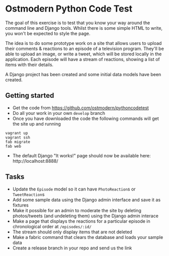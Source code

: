 # Ostmodern Python Code Test

The goal of this exercise is to test that you know your way around the command line and Django tools. Whilst there is some simple HTML to write, you won't be expected to style the page.

The idea is to do some prototype work on a site that allows users to upload their comments & reactions to an episode of a television program. They'll be able to upload an image, or write a tweet, which will be stored locally in the application.  Each episode will have a stream of reactions, showing a list of items with their details.

A Django project has been created and some initial data models have been created.


## Getting started
* Get the code from https://github.com/ostmodern/python­code­test
* Do all your work in your own `develop` branch
* Once you have downloaded the code the following commands will get the site up and
running

```shell
vagrant up
vagrant ssh
fab migrate
fab web
```
* The default Django "It works!" page should now be available here: http://localhost:8888/

## Tasks

* Update the `Episode` model so it can have `PhotoReaction`s or `TweetReaction`s
* Add some sample data using the Django admin interface and save it as fixtures
* Make it possible for an admin to moderate the site by deleting photos/tweets (and un­deleting them) using the Django admin interace
* Make a page that displays the reactions for a particular episode in chronological order at `/episodes/:id/`
* The stream should only display items that are not deleted
* Make a fabric command that clears the database and loads your sample data
* Create a release branch in your repo and send us the link
